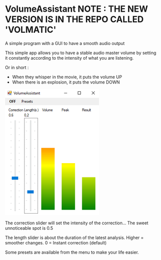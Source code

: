 # VolumeAssistant NOTE : THE NEW VERSION IS IN THE REPO CALLED 'VOLMATIC'
A simple program with a GUI to have a smooth audio output

This simple app allows you to have a stable audio master volume by setting it constantly according to the intensity of what you are listening.

Or in short :
- When they whisper in the movie, it puts the volume UP
- When there is an explosion, it puts the volume DOWN

![The GUI](https://github.com/extraltodeus/VolumeAssistant/blob/master/Screenshot.png?raw=true)

The correction slider will set the intensity of the correction... The sweet unnoticeable spot is 0.5

The length slider is about the duration of the latest analysis. Higher = smoother changes. 0 = Instant correction (default)

Some presets are available from the menu to make your life easier.
